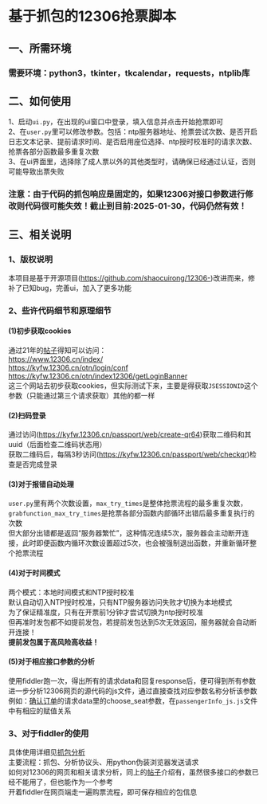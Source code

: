 # 基于抓包的12306抢票脚本
## 一、所需环境
### 需要环境：python3，tkinter，tkcalendar，requests，ntplib库
## 二、如何使用
1、启动`ui.py`，在出现的ui窗口中登录，填入信息并点击开始抢票即可  
2、在`user.py`里可以修改参数。包括：ntp服务器地址、抢票尝试次数、是否开启日志文本记录、提前请求时间、是否启用座位选择、ntp授时校准时的请求次数、 抢票各部分函数最多重复次数  
3、在ui界面里，选择除了成人票以外的其他类型时，请确保已经通过认证，否则可能导致出票失败
### 注意：由于代码的抓包响应是固定的，如果12306对接口参数进行修改则代码很可能失效！截止到目前:2025-01-30，代码仍然有效！
## 三、相关说明
### 1、版权说明
本项目是基于开源项目(https://github.com/shaocuirong/12306-)改进而来，修补了已知bug，完善ui，加入了更多功能
### 2、些许代码细节和原理细节
#### (1)初步获取cookies
通过21年的[帖子](https://blog.csdn.net/qq_46092061/article/details/119967871)得知可以访问：  
https://www.12306.cn/index/  
https://kyfw.12306.cn/otn/login/conf  
https://kyfw.12306.cn/otn/index12306/getLoginBanner   
这三个网站去初步获取cookies，但实际测试下来，主要是得获取`JSESSIONID`这个参数（只能通过第三个请求获取）其他的都一样  
#### (2)扫码登录
通过访问(https://kyfw.12306.cn/passport/web/create-qr64)获取二维码和其uuid（后面检查二维码状态用）  
获取二维码后，每隔3秒访问(https://kyfw.12306.cn/passport/web/checkqr)检查是否完成登录  
#### (3)对于报错自动处理
`user.py`里有两个次数设置，`max_try_times`是整体抢票流程的最多重复次数，`grabfunction_max_try_times`是抢票各部分函数内部循环出错后最多重复执行的次数   
但大部分出错都是返回“服务器繁忙”，这种情况连续5次，服务器会主动断开连接，此时即便函数内循环次数设置超过5次，也会被强制退出函数，并重新循环整个抢票流程 
#### (4)对于时间模式
两个模式：本地时间模式和NTP授时校准  
默认自动切入NTP授时校准，只有NTP服务器访问失败才切换为本地模式  
为了保证精准度，只有在开票前1分钟才尝试切换为ntp授时校准  
但再准时发包都不如提前发包，若提前发包达到5次无效返回，服务器就会自动断开连接！  
**提前发包属于高风险高收益！**
#### (5)对于相应接口参数的分析
使用fiddler跑一次，得出所有的请求data和回复response后，便可得到所有参数  
进一步分析12306网页的源代码的js文件，通过直接查找对应参数名称分析该参数  
例如：[确认订单](https://kyfw.12306.cn/otn/confirmPassenger/confirmSingleForQueue)的请求data里的choose_seat参数，在`passengerInfo_js.js`文件中有相应的赋值关系
### 3、对于fiddler的使用
具体使用详细见[抓包分析](https://blog.csdn.net/Mubei1314/article/details/122389950)   
主要流程：抓包、分析协议头、用python伪装浏览器发送请求  
如何对12306的网页和相关请求分析，同上的[帖子](https://blog.csdn.net/qq_46092061/article/details/119967871)介绍有，虽然很多接口的参数已经不能用了，但也能作为一个参考  
开着fiddler在网页端走一遍购票流程，即可保存相应的包信息

